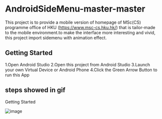 
# AndroidSideMenu-master-master

This project is to provide a mobile version of homepage of MSc(CS) programme office  of HKU (https://www.msc-cs.hku.hk/) that is tailor-made to the mobile environment.to make the interface more interesting and vivid, this project import sidemenu with animation effect.

## Getting Started
1.Open Android Studio
2.Open this project from Android Studio
3.Launch your own Virtual Device or Android Phone
4.Click the Green Arrow Button to run this App

## steps showed in gif
Getting Started

![image](https://github.com/feitong530/ttt/steps.gif)
